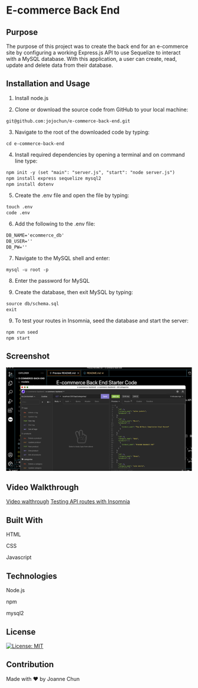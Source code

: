# E-commerce Back End

## Purpose

The purpose of this project was to create the back end for an e-commerce site by configuring a working Express.js API to use Sequelize to interact with a MySQL database. With this application, a user can create, read, update and delete data from their database.

## Installation and Usage

1. Install node.js

2. Clone or download the source code from GitHub to your local machine:

```shell
git@github.com:jojochun/e-commerce-back-end.git
```

3. Navigate to the root of the downloaded code by typing:

```shell
cd e-commerce-back-end
```

4. Install required dependencies by opening a terminal and on command line type:

```shell
npm init -y (set "main": "server.js", "start": "node server.js")
npm install express sequelize mysql2
npm install dotenv
```

5. Create the .env file and open the file by typing:

```shell
touch .env
code .env
```

6. Add the following to the .env file:

```shell
DB_NAME='ecommerce_db'
DB_USER=''
DB_PW=''
```

7. Navigate to the MySQL shell and enter:

```shell
mysql -u root -p
```

8. Enter the password for MySQL

9. Create the database, then exit MySQL by typing:

```shell
source db/schema.sql
exit
```

9. To test your routes in Insomnia, seed the database and start the server:

```shell
npm run seed
npm start
```

## Screenshot

![a screenshot of my app](./assets/e-commerce.png)

## Video Walkthrough

[Video walthrough](https://watch.screencastify.com/v/MJgzEcE3wCGylWK2oQZy)
[Testing API routes with Insomnia](https://watch.screencastify.com/v/XPSFax7Va8NAQCRvl2Gg)

## Built With

HTML

CSS

Javascript

## Technologies

Node.js

npm

mysql2

## License

[![License: MIT](https://img.shields.io/badge/License-MIT-green.svg)](https://opensource.org/licenses/MIT)

## Contribution

Made with ❤️ by Joanne Chun

